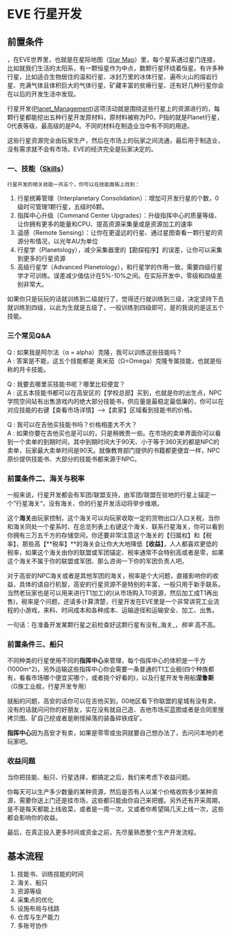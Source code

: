 # EVE 行星开发

## 前置条件

，在EVE世界里，也就是在星际地图（[Star Map](https://wiki.eveuniversity.org/Star_Map)）里，每个星系通过星门连接，比如就我们生活的太阳系，有一颗恒星作为中点，数颗行星环绕着恒星。有许多种行星，比如适合生物居住的温和行星、冰封万里的冰体行星、遍布火山的熔岩行星、充满气体且体积巨大的气体行星、矿藏丰富的贫瘠行星、还有好几种行星你会在以后的开发生活中发现。

行星开发\([Planet\_Management](https://wiki.eveuniversity.org/Skills:Planet_Management)\)这项活动就是围绕这些行星上的资源进行的，每颗行星都能挖出五种行星开发原材料，原材料被称为P0，P指的就是Planet行星，0代表等级，最高级的是P4。不同的材料在制造业当中有不同的用途。

这些行星资源完全由玩家生产，然后在市场上的玩家之间流通，最后用于制造业，没有需求就不会有市场，EVE的经济完全是玩家决定的。

### **一、技能（**[**Skills**](https://wiki.eveuniversity.org/Skills)**）**

```text
行星开发的相关技能一共五个，你可以在技能面板上找到：
```

1. 行星统筹管理（Interplanetary Consolidation）：增加可开发行星的个数，0级时可管理1颗行星，五级时6颗。
2. 指挥中心升级（Command Center Upgrades）：升级指挥中心的质量等级、让你拥有更多的能量和CPU、提高资源采集量或是资源加工的速率
3. 遥感（Remote Sensing）：让你在更遥远的行星、通过星图查看一颗行星的资源分布情况，以光年AU为单位
4. 行星学（Planetology），减少采集器里的【勘探程序】的误差，让你可以采集到更多的行星资源
5. 高级行星学（Advanced Planetology），和行星学的作用一致，需要四级行星学才可训练。误差减少值估计在5%-10%之间。在实际开发中，零级和四级差别非常大。

如果你只是玩玩的话就训练到二级就行了，觉得还行就训练到三级，决定坚持下去就训练到四级，以此为生就是五级了，一般训练到四级即可，是的我说的是这五个技能。

### 三个常见Q&A

Q : 如果我是阿尔法（α = alpha）克隆，我可以训练这些技能吗？  
A : 答案是不能，这五个技能都是 奥米茄（Ω=Omega）克隆专属技能，也就是俗称的月卡技能。

Q : 我要去哪里买技能书呢？哪里比较便宜？  
A : 这五本技能书都可以在高安区的【学校总部】买到，也就是你的出生点，NPC学院空间站有出售游戏内的绝大部分技能书，供应量是最稳定最低廉的，你可以在对应技能的右键【查看市场详情】--&gt;【卖家】区域看到技能书的价格。

Q : 我可以在吉他买技能书吗？价格相差大不大？  
A : 如果你要在吉他买也是可以的，只是稍微贵一些。在市场的卖单界面你可以看到一个卖单的到期时间，其中到期时间大于90天、小于等于360天的都是NPC的卖单，玩家最大卖单时间是90天。就像教育部门提供的书籍都更便宜一样，NPC原价提供技能书、大部分的技能书都来源于NPC。

### 前置条件二、海关与税率

一般来说，行星开发都会有军团/联盟支持，由军团/联盟在驻地的行星上锚定一个”行星海关“，没有海关、你的行星开发活动将举步维艰。

这个**海关**由玩家控制，这个海关可以向玩家收取一定的货物出口/入口关税，当你和海关同处一个星系时、在总览列表上右键这个海关、联系行星海关，你可以看到你拥有三万五千方的存储空间，你还要非常注意这个海关的【归属权】和【税率】，那些高【**税率】**的海关会让你大大地降低【**收益】**，人人都喜欢更低的税率，如果这个海关由你的联盟或军团锚定、税率通常不会特别高或者是零，如果这个海关不属于你的联盟或军团、那么咨询一下你的军团负责人吧。

对于高安的NPC海关或者是其他军团的海关，税率是个大问题，直接影响你的收益，具体的请自行机智，高安的行星资源不是特别的丰富，一般只用于新手联系，当然老玩家也是可以用来进行T1加工\)的\(从市场购入T0资源，然后加工成T1再出售\)，税率是个问题，还请多计算清楚，行星开发在EVE里是一个非常讲究工业流程的小游戏，来料、时间成本和各种成本、运输途径和运输安全、加工、出售。

一句话：在准备开发某颗行星之前检查好这颗行星有没有_海关_，_税率_ 高不高。

### 前置条件三、船只

不同种类的行星使用不同的**指挥中心**来管理，每个指挥中心的体积是一千方\(1000m^2\)，另外运输这些指挥中心你会需要一条普通的T1工业舰\(四个种族都有，看看市场哪个便宜买哪个，或者挑个好看的\)，以及行星开发专用船**涅鲁斯**（G族工业舰，行星开发专用）

就船的问题，高安的话你可以在吉他买到，00地区看下你联盟的星城有没有卖，没有的话就问问你的好朋友，实在没有就自己造、吉他市场买蓝图或者是合同里搜拷贝图、矿自己挖或者是刷怪掉落的装备碎铁成矿。

**指挥中心**因为高安才有卖，如果是零零或虫洞就要自己想办法了，去问问本地的老玩家吧。

### 收益问题

当你把技能、船只、行星选择，都搞定之后，我们来考虑下收益问题。

你每天可以生产多少数量的某种资源，然后是否有人以某个价格收购多少某种资源，需要你送上门还是挂市场，这些都只能由你自己来把握。另外还有开采周期，是不是每天都能上线收菜，或者是一周一次，又或者你希望隔几天上线一次，这些都会影响你的收益。

最后，在真正投入更多时间或资金之前，先尽量熟悉整个生产开发流程。

## 基本流程

1. 技能书、训练技能的时间
2. 海关、船只
3. 资源等级
4. 采集点的优化
5. 设施布局与线路
6. 仓库与生产能力
7. 多账号协作

